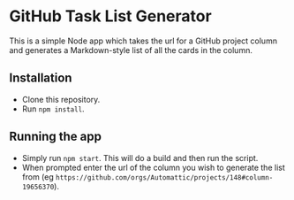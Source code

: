 # GitHub Task List Generator

This is a simple Node app which takes the url for a GitHub project column and generates a Markdown-style list of all the cards in the column.

## Installation

- Clone this repository.
- Run `npm install`.

## Running the app

- Simply run `npm start`. This will do a build and then run the script.
- When prompted enter the url of the column you wish to generate the list from (eg `https://github.com/orgs/Automattic/projects/148#column-19656370`).